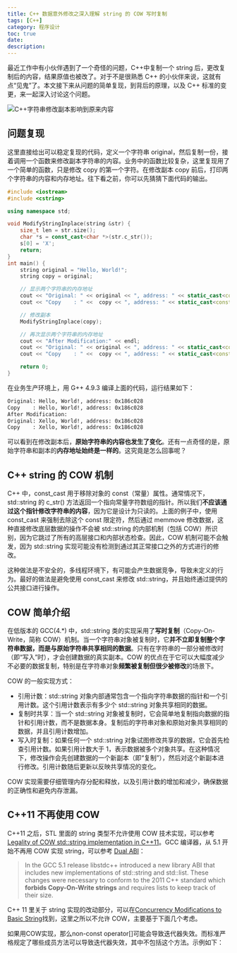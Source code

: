 ```yaml
---
title: C++ 数据意外修改之深入理解 string 的 COW 写时复制
tags: [C++]
category: 程序设计
toc: true
date: 
description: 
---
```


最近工作中有小伙伴遇到了一个奇怪的问题，C++中复制一个 string 后，更改复制后的内容，结果原值也被改了。对于不是很熟悉 C++ 的小伙伴来说，这就有点“见鬼”了。本文接下来从问题的简单复现，到背后的原理，以及 C++ 标准的变更，来一起深入讨论这个问题。

![C++字符串修改副本影响到原来内容](https://slefboot-1251736664.file.myqcloud.com/20240115_c++_string_cow_cover.png)

<!-- more -->

## 问题复现

这里直接给出可以稳定复现的代码，定义一个字符串 original，然后复制一份，接着调用一个函数来修改副本字符串的内容。业务中的函数比较复杂，这里复现用了一个简单的函数，只是修改 copy 的第一个字符。在修改副本 copy 前后，打印两个字符串的内容和内存地址。往下看之前，你可以先猜猜下面代码的输出。

```c++
#include <iostream>
#include <cstring>

using namespace std;

void ModifyStringInplace(string &str) {
    size_t len = str.size();
    char *s = const_cast<char *>(str.c_str());
    s[0] = 'X';
    return;
}
int main() {
    string original = "Hello, World!";
    string copy = original;

    // 显示两个字符串的内存地址
    cout << "Original: " << original << ", address: " << static_cast<const void*>(original.c_str()) << endl;
    cout << "Copy    : " <<  copy << ", address: " << static_cast<const void*>(copy.c_str()) << endl;

    // 修改副本
    ModifyStringInplace(copy);

    // 再次显示两个字符串的内存地址
    cout << "After Modification:" << endl;
    cout << "Original: " << original << ", address: " << static_cast<const void*>(original.c_str()) << endl;
    cout << "Copy    : " <<  copy << ", address: " << static_cast<const void*>(copy.c_str()) << endl;

    return 0;
}
```

在业务生产环境上，用 G++ 4.9.3 编译上面的代码，运行结果如下：

```bash
Original: Hello, World!, address: 0x186c028
Copy    : Hello, World!, address: 0x186c028
After Modification:
Original: Xello, World!, address: 0x186c028
Copy    : Xello, World!, address: 0x186c028
```

可以看到在修改副本后，**原始字符串的内容也发生了变化**。还有一点奇怪的是，原始字符串和副本的**内存地址始终是一样的**。这究竟是怎么回事呢？

## C++ string 的 COW 机制

C++ 中，const_cast 用于移除对象的 const（常量）属性。通常情况下，std::string 的 c_str() 方法返回一个指向常量字符数组的指针。所以我们**不应该通过这个指针修改字符串的内容**，因为它是设计为只读的。上面的例子中，使用 const_cast 来强制去除这个 const 限定符，然后通过 memmove 修改数据，这种直接修改底层数据的操作不会被 std::string 的内部机制（包括 COW）所识别，因为它跳过了所有的高层接口和内部状态检查。因此，COW 机制可能不会触发，因为 std::string 实现可能没有检测到通过其正常接口之外的方式进行的修改。

这种做法是不安全的，多线程环境下，有可能会产生数据竞争，导致未定义的行为。最好的做法是避免使用 const_cast 来修改 std::string，并且始终通过提供的公共接口进行操作。

## COW 简单介绍

在低版本的 GCC(4.*) 中，std::string 类的实现采用了**写时复制**（Copy-On-Write，简称 COW）机制。当一个字符串对象被复制时，它**并不立即复制整个字符串数据，而是与原始字符串共享相同的数据**。只有在字符串的一部分被修改时（即“写入”时），才会创建数据的真实副本。COW 的优点在于它可以大幅度减少不必要的数据复制，特别是在字符串对象**频繁被复制但很少被修改**的场景下。

COW 的一般实现方式：

- 引用计数：std::string 对象内部通常包含一个指向字符串数据的指针和一个引用计数。这个引用计数表示有多少个 std::string 对象共享相同的数据。
- 复制时共享：当一个 std::string 对象被复制时，它会简单地复制指向数据的指针和引用计数，而不是数据本身。复制后的字符串对象和原始对象共享相同的数据，并且引用计数增加。
- 写入时复制：如果任何一个 std::string 对象试图修改共享的数据，它会首先检查引用计数。如果引用计数大于 1，表示数据被多个对象共享。在这种情况下，修改操作会先创建数据的一个新副本（即“复制”），然后对这个新副本进行修改。引用计数随后更新以反映共享情况的变化。

COW 实现需要仔细管理内存分配和释放，以及引用计数的增加和减少，确保数据的正确性和避免内存泄漏。

## C++11 不再使用 COW

C++11 之后，STL 里面的 string 类型不允许使用 COW 技术实现，可以参考 [Legality of COW std::string implementation in C++11](https://stackoverflow.com/questions/12199710/legality-of-cow-stdstring-implementation-in-c11)。GCC 编译器，从 5.1 开始不再用 COW 实现 string，可以参考 [Dual ABI](https://gcc.gnu.org/onlinedocs/libstdc++/manual/using_dual_abi.html)：

> In the GCC 5.1 release libstdc++ introduced a new library ABI that includes new implementations of std::string and std::list. These changes were necessary to conform to the 2011 C++ standard which **forbids Copy-On-Write strings** and requires lists to keep track of their size.

C++ 11 里关于 string 实现的改动部分，可以在[Concurrency Modifications to Basic String](https://www.open-std.org/jtc1/sc22/wg21/docs/papers/2008/n2534.html)找到，这里之所以不允许 COW，主要基于下面几个考虑。

如果用COW实现，那么non-const operator[]可能会导致迭代器失效。而标准严格规定了哪些成员方法可以导致迭代器失效，其中不包括这个方法。示例如下：


